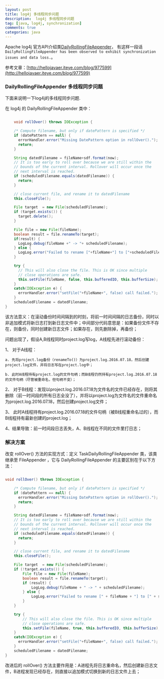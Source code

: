 ```yaml
---
layout: post
title: log4j 多线程同步问题
description:  log4j 多线程同步问题
tag: [java, log4j, synchronization]
comments: true
categories: java
---
```


Apache log4j 官方API介绍类[DailyRollingFileAppender](https://logging.apache.org/log4j/1.2/apidocs/org/apache/log4j/DailyRollingFileAppender.html)，
有这样一段话`DailyRollingFileAppender has been observed to exhibit synchronization issues and data loss.`。

参考文章：[http://hellojavaer.iteye.com/blog/977599](http://hellojavaer.iteye.com/blog/977599)

### DailyRollingFileAppender 多线程同步问题

下面来说明一下log4j的多线程同步问题.

<!-- more -->

在 log4j 的 DailyRollingFileAppender 类中：

```java

    void rollOver() throws IOException {

    /* Compute filename, but only if datePattern is specified */
    if (datePattern == null) {
      errorHandler.error("Missing DatePattern option in rollOver().");
      return;
    }

    String datedFilename = fileName+sdf.format(now);
    // It is too early to roll over because we are still within the
    // bounds of the current interval. Rollover will occur once the
    // next interval is reached.
    if (scheduledFilename.equals(datedFilename)) {
      return;
    }

    // close current file, and rename it to datedFilename
    this.closeFile();

    File target  = new File(scheduledFilename);
    if (target.exists()) {
      target.delete();
    }

    File file = new File(fileName);
    boolean result = file.renameTo(target);
    if(result) {
      LogLog.debug(fileName +" -> "+ scheduledFilename);
    } else {
      LogLog.error("Failed to rename ["+fileName+"] to ["+scheduledFilename+"].");
    }

    try {
      // This will also close the file. This is OK since multiple
      // close operations are safe.
      this.setFile(fileName, false, this.bufferedIO, this.bufferSize);
    }
    catch(IOException e) {
      errorHandler.error("setFile("+fileName+", false) call failed.");
    }
    scheduledFilename = datedFilename;
}

```

该方法意义：在滚动备份时间间隔到的时刻，将前一时间间隔的日志备份，同时以非追加模式将新日志打到新日志文件中；中间部分代码意思是：如果备份文件不存在，则备份，同时创建新日志文件；如果存在，则先删除掉，再备份；

问题出现了，假设A,B线程同时project.log写log，A线程先进行滚动备份：

1、 对于A线程：
    
    a. 先将project.log备份（renameTo()）为project.log.2016.07.18，然后创建project.log文件，并将日志写在project.log中；

    b. 此时A线程持有project.log的文件句柄；而B线程仍然持有project.log.2016.07.18的文件句柄（尽管被重命名，但句柄不变）；

2、 对于B线程：发现以project.log.2016.07.18为文件名的文件已经存在，则将其删除（前一时间段的所有日志全没了），并将以project.log为文件名的文件重命名为project.log.2016.07.18，然后创建project.log文件；

3、 此时A线程持有project.log.2016.07.18的文件句柄（被B线程重命名过的），而B线程持有最新创建的project.log；

4、结果导致：前一时间段日志丢失，A、B线程在不同的文件里打日志；


### 解决方案

改变 rollOver() 方法的实现方式：定义 TaskDailyRollingFileAppender 类，该类继承至 FileAppender ，它与 DailyRollingFileAppender 的主要区别在于以下方法：

```java

void rollOver() throws IOException {

    /* Compute filename, but only if datePattern is specified */
    if (datePattern == null) {
      errorHandler.error("Missing DatePattern option in rollOver().");
      return;
    }

    String datedFilename = fileName+sdf.format(now);
    // It is too early to roll over because we are still within the
    // bounds of the current interval. Rollover will occur once the
    // next interval is reached.
    if (scheduledFilename.equals(datedFilename)) {
      return;
    }

    // close current file, and rename it to datedFilename
    this.closeFile();

    File target  = new File(scheduledFilename);
    if (!target.exists()) {
        File file = new File(fileName);
        boolean result = file.renameTo(target);
        if (result) {
            LogLog.debug(fileName + " -> " + scheduledFilename);
        } else {
            LogLog.error("Failed to rename [" + fileName + "] to [" + scheduledFilename + "].");
        }
    }

    try {
        // This will also close the file. This is OK since multiple
        // close operations are safe.
        this.setFile(fileName, true, this.bufferedIO, this.bufferSize);
    }
    catch(IOException e) {
      errorHandler.error("setFile("+fileName+", false) call failed.");
    }
    scheduledFilename = datedFilename;
}


```

改进后的 rollOver() 方法主要作用是：A进程先将日志重命名，然后创建新日志文件，B进程发现已经存在，则直接以追加模式切换到新的日志文件上去；